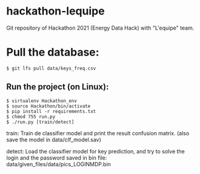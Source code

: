 # hackathon-lequipe
Git repository of Hackathon 2021 (Energy Data Hack) with "L'equipe" team.

# Pull the database:

```
$ git lfs pull data/keys_freq.csv
```

## Run the project (on Linux):

```
$ virtualenv Hackathon_env 
$ source Hackathon/bin/activate
$ pip install -r requirements.txt
$ chmod 755 run.py
$ ./run.py [train/detect]
```
train: Train de classifier model and print the result confusion matrix.
        (also save the model in data/clf_model.sav)

detect: Load the classifier model for key prediction, and try to solve the login and
        the password saved in bin file: data/given_files/data/pics_LOGINMDP.bin

